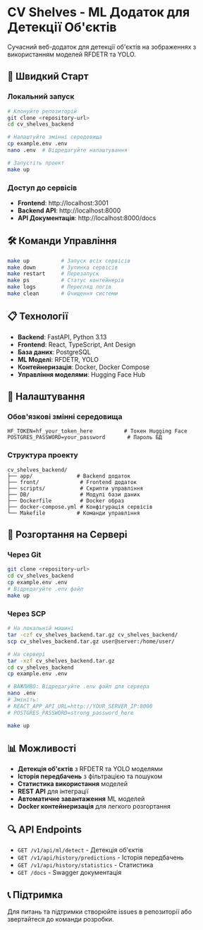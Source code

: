 # CV Shelves - ML Додаток для Детекції Об'єктів

Сучасний веб-додаток для детекції об'єктів на зображеннях з використанням моделей RFDETR та YOLO.

## 🚀 Швидкий Старт

### Локальний запуск
```bash
# Клонуйте репозиторій
git clone <repository-url>
cd cv_shelves_backend

# Налаштуйте змінні середовища
cp example.env .env
nano .env  # Відредагуйте налаштування

# Запустіть проект
make up
```

### Доступ до сервісів
- **Frontend**: http://localhost:3001
- **Backend API**: http://localhost:8000
- **API Документація**: http://localhost:8000/docs

## 🛠️ Команди Управління

```bash
make up          # Запуск всіх сервісів
make down        # Зупинка сервісів
make restart     # Перезапуск
make ps          # Статус контейнерів
make logs        # Перегляд логів
make clean       # Очищення системи
```

## 📋 Технології

- **Backend**: FastAPI, Python 3.13
- **Frontend**: React, TypeScript, Ant Design
- **База даних**: PostgreSQL
- **ML Моделі**: RFDETR, YOLO
- **Контейнеризація**: Docker, Docker Compose
- **Управління моделями**: Hugging Face Hub

## 🔧 Налаштування

### Обов'язкові змінні середовища
```env
HF_TOKEN=hf_your_token_here          # Токен Hugging Face
POSTGRES_PASSWORD=your_password       # Пароль БД
```

### Структура проекту
```
cv_shelves_backend/
├── app/              # Backend додаток
├── front/             # Frontend додаток
├── scripts/           # Скрипти управління
├── DB/                # Модулі бази даних
├── Dockerfile         # Docker образ
├── docker-compose.yml # Конфігурація сервісів
└── Makefile          # Команди управління
```

## 🚀 Розгортання на Сервері

### Через Git
```bash
git clone <repository-url>
cd cv_shelves_backend
cp example.env .env
# Відредагуйте .env файл
make up
```

### Через SCP
```bash
# На локальній машині
tar -czf cv_shelves_backend.tar.gz cv_shelves_backend/
scp cv_shelves_backend.tar.gz user@server:/home/user/

# На сервері
tar -xzf cv_shelves_backend.tar.gz
cd cv_shelves_backend
cp example.env .env

# ВАЖЛИВО: Відредагуйте .env файл для сервера
nano .env
# Змініть:
# REACT_APP_API_URL=http://YOUR_SERVER_IP:8000
# POSTGRES_PASSWORD=strong_password_here

make up
```

## 📊 Можливості

- **Детекція об'єктів** з RFDETR та YOLO моделями
- **Історія передбачень** з фільтрацією та пошуком
- **Статистика використання** моделей
- **REST API** для інтеграції
- **Автоматичне завантаження** ML моделей
- **Docker контейнеризація** для легкого розгортання

## 🔍 API Endpoints

- `GET /v1/api/ml/detect` - Детекція об'єктів
- `GET /v1/api/history/predictions` - Історія передбачень
- `GET /v1/api/history/statistics` - Статистика
- `GET /docs` - Swagger документація

## 📞 Підтримка

Для питань та підтримки створюйте issues в репозиторії або звертайтеся до команди розробки.
